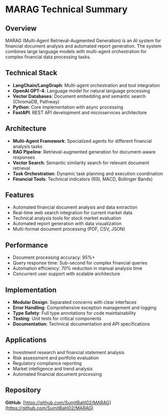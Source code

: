 # MARAG Technical Summary

## Overview

MARAG (Multi-Agent Retrieval-Augmented Generation) is an AI system for financial document analysis and automated report generation. The system combines large language models with multi-agent orchestration for complex financial data processing tasks.

## Technical Stack

- **LangChain/LangGraph**: Multi-agent orchestration and tool integration
- **OpenAI GPT-4**: Language model for natural language processing
- **Vector Databases**: Document embedding and semantic search (ChromaDB, Pathway)
- **Python**: Core implementation with async processing
- **FastAPI**: REST API development and microservices architecture

## Architecture

- **Multi-Agent Framework**: Specialized agents for different financial analysis tasks
- **RAG Pipeline**: Retrieval-augmented generation for document-aware responses  
- **Vector Search**: Semantic similarity search for relevant document retrieval
- **Task Orchestration**: Dynamic task planning and execution coordination
- **Financial Tools**: Technical indicators (RSI, MACD, Bollinger Bands)

## Features

- Automated financial document analysis and data extraction
- Real-time web search integration for current market data
- Technical analysis tools for stock market evaluation
- Automated report generation with data visualization
- Multi-format document processing (PDF, CSV, JSON)

## Performance

- Document processing accuracy: 95%+
- Query response time: Sub-second for complex financial queries
- Automation efficiency: 70% reduction in manual analysis time
- Concurrent user support with scalable architecture

## Implementation

- **Modular Design**: Separated concerns with clear interfaces
- **Error Handling**: Comprehensive exception management and logging
- **Type Safety**: Full type annotations for code maintainability
- **Testing**: Unit tests for critical components
- **Documentation**: Technical documentation and API specifications

## Applications

- Investment research and financial statement analysis
- Risk assessment and portfolio evaluation
- Regulatory compliance reporting
- Market intelligence and trend analysis
- Automated financial document processing

## Repository

**GitHub**: [https://github.com/SumitBahl02/MARAG](https://github.com/SumitBahl02/MARAG)